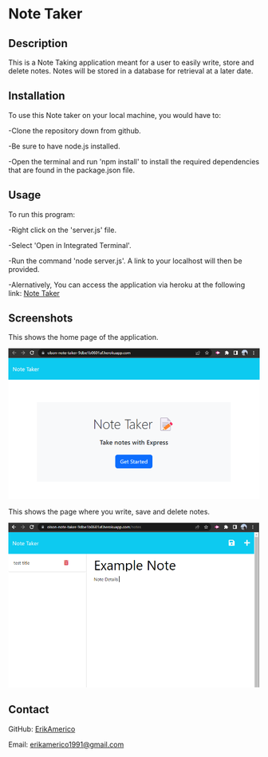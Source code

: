 # Note Taker

## Description
This is a Note Taking application meant for a user to easily write, store and delete notes. Notes will be stored in a database for retrieval at a later date.

## Installation
To use this Note taker on your local machine, you would have to:

-Clone the repository down from github.

-Be sure to have node.js installed.

-Open the terminal and run 'npm install' to install the required dependencies that are found in the package.json file.

## Usage
To run this program:

-Right click on the 'server.js' file.

-Select 'Open in Integrated Terminal'.

-Run the command 'node server.js'. A link to your localhost will then be provided.

-Alernatively, You can access the application via heroku at the following link: [Note Taker](https://olson-note-taker-9dbe1b0601af.herokuapp.com/)
 
## Screenshots
This shows the home page of the application. 

![Index](Assets\Note-Taker-Index.png)

This shows the page where you write, save and delete notes.

![Note Page](Assets\Note-taker-Note.png)

## Contact

GitHub: [ErikAmerico](https://github.com/erikamerico)
    
Email: erikamerico1991@gmail.com
